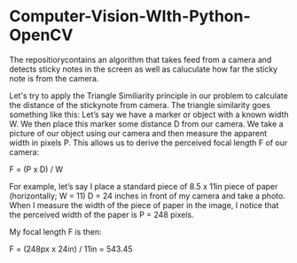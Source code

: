 # Computer-Vision-WIth-Python-OpenCV

The repositiorycontains an algorithm that takes feed from a camera and detects sticky notes in the screen as well as caluculate how far the sticky note is from the camera.

Let's try to apply the Triangle Similiarity principle in our problem to calculate the distance of the stickynote from camera. The triangle similarity goes something like this: Let’s say we have a marker or object with a known width W. We then place this marker some distance D from our camera. We take a picture of our object using our camera and then measure the apparent width in pixels P. This allows us to derive the perceived focal length F of our camera:

F = (P x D) / W

For example, let’s say I place a standard piece of 8.5 x 11in piece of paper (horizontally; W = 11) D = 24 inches in front of my camera and take a photo. When I measure the width of the piece of paper in the image, I notice that the perceived width of the paper is P = 248 pixels.

My focal length F is then:

F = (248px x 24in) / 11in = 543.45
